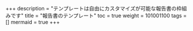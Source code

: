 +++
description = "テンプレートは自由にカスタマイズが可能な報告書の枠組みです"
title = "報告書のテンプレート"
toc = true
weight = 101001100
tags = []
mermaid = true
+++
